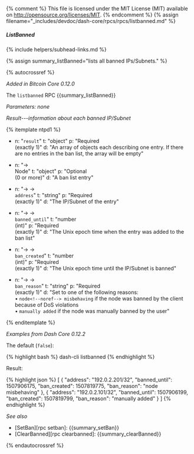 {% comment %}
This file is licensed under the MIT License (MIT) available on
http://opensource.org/licenses/MIT.
{% endcomment %}
{% assign filename="_includes/devdoc/dash-core/rpcs/rpcs/listbanned.md" %}

##### ListBanned
{% include helpers/subhead-links.md %}

{% assign summary_listBanned="lists all banned IPs/Subnets." %}

{% autocrossref %}

*Added in Bitcoin Core 0.12.0*

The `listbanned` RPC {{summary_listBanned}}

*Parameters: none*

*Result---information about each banned IP/Subnet*

{% itemplate ntpd1 %}
- n: "`result`"
  t: "object"
  p: "Required<br>(exactly 1)"
  d: "An array of objects each describing one entry. If there are no entries in the ban list, the array will be empty"

- n: "→<br>Node<!--noref-->"
  t: "object"
  p: "Optional<br>(0 or more)"
  d: "A ban list entry"

- n: "→ →<br>`address`"
  t: "string"
  p: "Required<br>(exactly 1)"
  d: "The IP/Subnet of the entry"

- n: "→ →<br>`banned_until`"
  t: "number<br>(int)"
  p: "Required<br>(exactly 1)"
  d: "The Unix epoch time when the entry was added to the ban list"

- n: "→ →<br>`ban_created`"
  t: "number<br>(int)"
  p: "Required<br>(exactly 1)"
  d: "The Unix epoch time until the IP/Subnet is banned"

- n: "→ →<br>`ban_reason`"
  t: "string"
  p: "Required<br>(exactly 1)"
  d: "Set to one of the following reasons:<br>• `node<!--noref--> misbehaving` if the node was banned by the client because of DoS violations<br>• `manually added` if the node was manually banned by the user"

{% enditemplate %}

*Examples from Dash Core 0.12.2*

The default (`false`):

{% highlight bash %}
dash-cli listbanned
{% endhighlight %}

Result:

{% highlight json %}
[
  {
    "address": "192.0.2.201/32",
    "banned_until": 1507906175,
    "ban_created": 1507819775,
    "ban_reason": "node misbehaving"
  },
  {
    "address": "192.0.2.101/32",
    "banned_until": 1507906199,
    "ban_created": 1507819799,
    "ban_reason": "manually added"
  }
]
{% endhighlight %}

*See also*

* [SetBan][rpc setban]: {{summary_setBan}}
* [ClearBanned][rpc clearbanned]: {{summary_clearBanned}}

{% endautocrossref %}
